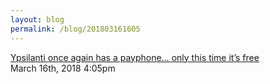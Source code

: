 ```yaml
---
layout: blog
permalink: /blog/201803161605
---
```


<a href=" http://markmaynard.com/2018/03/ypsilanti-once-again-has-a-payphone-only-this-time-its-free/">
Ypsilanti once again has a payphone&hellip; only this time it&rsquo;s free                    </a>

<div id="footer">
<span id="timestamp"> March 16th, 2018 4:05pm </span>
</div>
